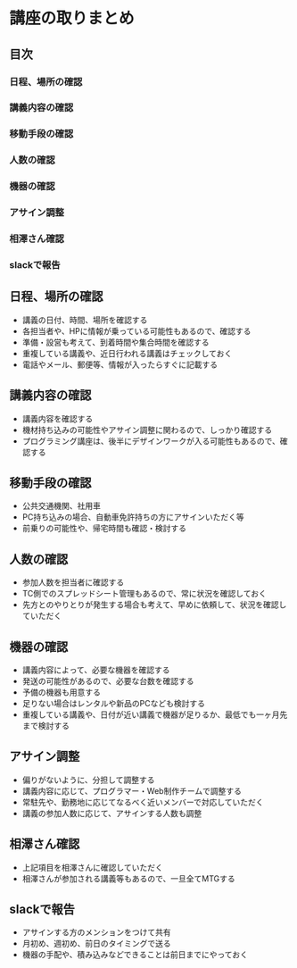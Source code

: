 # 講座の取りまとめ　

## 目次
### 日程、場所の確認
### 講義内容の確認
### 移動手段の確認
### 人数の確認
### 機器の確認
### アサイン調整
### 相澤さん確認
### slackで報告

## 日程、場所の確認
* 講義の日付、時間、場所を確認する
* 各担当者や、HPに情報が乗っている可能性もあるので、確認する
* 準備・設営も考えて、到着時間や集合時間を確認する
* 重複している講義や、近日行われる講義はチェックしておく
* 電話やメール、郵便等、情報が入ったらすぐに記載する

## 講義内容の確認
* 講義内容を確認する
* 機材持ち込みの可能性やアサイン調整に関わるので、しっかり確認する
* プログラミング講座は、後半にデザインワークが入る可能性もあるので、確認する

## 移動手段の確認
* 公共交通機関、社用車
* PC持ち込みの場合、自動車免許持ちの方にアサインいただく等
* 前乗りの可能性や、帰宅時間も確認・検討する

## 人数の確認
* 参加人数を担当者に確認する
* TC側でのスプレッドシート管理もあるので、常に状況を確認しておく
* 先方とのやりとりが発生する場合も考えて、早めに依頼して、状況を確認していただく

## 機器の確認
* 講義内容によって、必要な機器を確認する
* 発送の可能性があるので、必要な台数を確認する
* 予備の機器も用意する
* 足りない場合はレンタルや新品のPCなども検討する
* 重複している講義や、日付が近い講義で機器が足りるか、最低でも一ヶ月先まで検討する

## アサイン調整
* 偏りがないように、分担して調整する
* 講義内容に応じて、プログラマー・Web制作チームで調整する
* 常駐先や、勤務地に応じてなるべく近いメンバーで対応していただく
* 講義の参加人数に応じて、アサインする人数も調整

## 相澤さん確認
* 上記項目を相澤さんに確認していただく
* 相澤さんが参加される講義等もあるので、一旦全てMTGする

## slackで報告
* アサインする方のメンションをつけて共有
* 月初め、週初め、前日のタイミングで送る
* 機器の手配や、積み込みなどできることは前日までにやっておく


